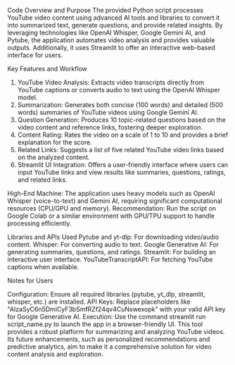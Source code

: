 Code Overview and Purpose
The provided Python script processes YouTube video content using advanced AI tools and libraries to convert it into summarized text, 
generate questions, and provide related insights. By leveraging technologies like OpenAI Whisper, Google Gemini AI, and Pytube,
the application automates video analysis and provides valuable outputs. Additionally, it uses Streamlit to offer an interactive web-based interface for users.



Key Features and Workflow
1. YouTube Video Analysis:
Extracts video transcripts directly from YouTube captions or converts audio to text using the OpenAI Whisper model.
2. Summarization:
Generates both concise (100 words) and detailed (500 words) summaries of YouTube videos using Google Gemini AI.
3. Question Generation:
Produces 10 topic-related questions based on the video content and reference links, fostering deeper exploration.
4. Content Rating:
Rates the video on a scale of 1 to 10 and provides a brief explanation for the score.
5. Related Links:
Suggests a list of five related YouTube video links based on the analyzed content.
6. Streamlit UI Integration:
Offers a user-friendly interface where users can input YouTube links and view results like summaries, questions, ratings, and related links.


High-End Machine:
The application uses heavy models such as OpenAI Whisper (voice-to-text) and Gemini AI, requiring significant computational resources (CPU/GPU and memory).
Recommendation:
Run the script on Google Colab or a similar environment with GPU/TPU support to handle processing efficiently.


Libraries and APIs Used
Pytube and yt-dlp: For downloading video/audio content.
Whisper: For converting audio to text.
Google Generative AI: For generating summaries, questions, and ratings.
Streamlit: For building an interactive user interface.
YouTubeTranscriptAPI: For fetching YouTube captions when available.


Notes for Users

Configuration: Ensure all required libraries (pytube, yt_dlp, streamlit, whisper, etc.) are installed.
API Keys: Replace placeholders like "AIzaSyC6n5DmiCyF3bSmfRZf24qv4CuNswexopk" with your valid API key for Google Generative AI.
Execution: Use the command streamlit run script_name.py to launch the app in a browser-friendly UI.
This tool provides a robust platform for summarizing and analyzing YouTube videos. Its future enhancements, such as personalized recommendations and predictive analytics,
aim to make it a comprehensive solution for video content analysis and exploration.
